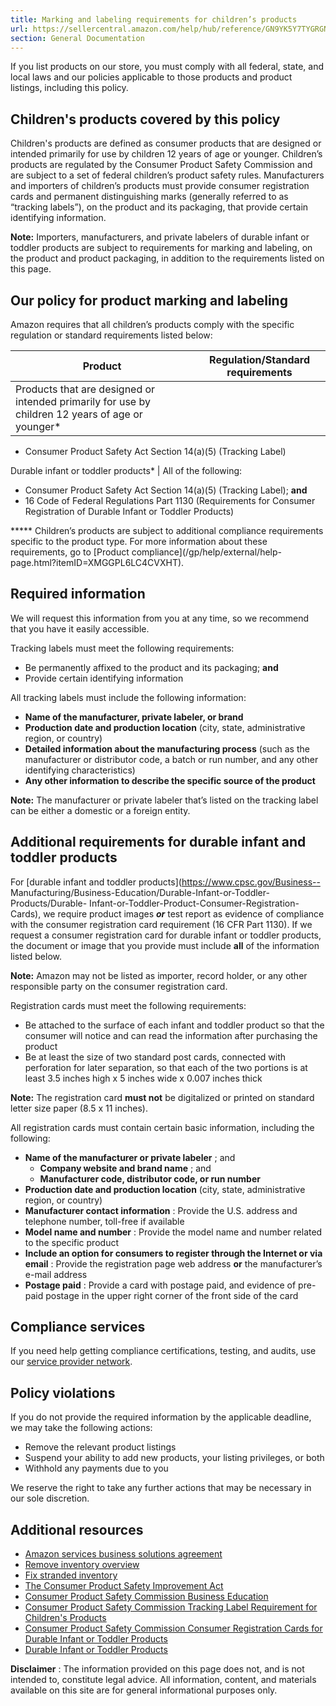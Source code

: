 ```yaml
---
title: Marking and labeling requirements for children’s products
url: https://sellercentral.amazon.com/help/hub/reference/GN9YK5Y7TYGRGNRG
section: General Documentation
---
```


If you list products on our store, you must comply with all federal, state,
and local laws and our policies applicable to those products and product
listings, including this policy.

## Children's products covered by this policy

Children's products are defined as consumer products that are designed or
intended primarily for use by children 12 years of age or younger. Children’s
products are regulated by the Consumer Product Safety Commission and are
subject to a set of federal children’s product safety rules. Manufacturers and
importers of children’s products must provide consumer registration cards and
permanent distinguishing marks (generally referred to as “tracking labels”),
on the product and its packaging, that provide certain identifying
information.

**Note:** Importers, manufacturers, and private labelers of durable infant or
toddler products are subject to requirements for marking and labeling, on the
product and product packaging, in addition to the requirements listed on this
page.

## Our policy for product marking and labeling

Amazon requires that all children’s products comply with the specific
regulation or standard requirements listed below:

Product | Regulation/Standard requirements  
---|---  
Products that are designed or intended primarily for use by children 12 years of age or younger* | 

  * Consumer Product Safety Act Section 14(a)(5) (Tracking Label)

  
Durable infant or toddler products* |  All of the following:

  * Consumer Product Safety Act Section 14(a)(5) (Tracking Label); **and**
  * 16 Code of Federal Regulations Part 1130 (Requirements for Consumer Registration of Durable Infant or Toddler Products)

  
  
***** Children’s products are subject to additional compliance requirements
specific to the product type. For more information about these requirements,
go to [Product compliance](/gp/help/external/help-
page.html?itemID=XMGGPL6LC4CVXHT).

## Required information

We will request this information from you at any time, so we recommend that
you have it easily accessible.

Tracking labels must meet the following requirements:

  * Be permanently affixed to the product and its packaging; **and**
  * Provide certain identifying information

All tracking labels must include the following information:

  * **Name of the manufacturer, private labeler, or brand**
  * **Production date and production location** (city, state, administrative region, or country)
  * **Detailed information about the manufacturing process** (such as the manufacturer or distributor code, a batch or run number, and any other identifying characteristics)
  * **Any other information to describe the specific source of the product**

**Note:** The manufacturer or private labeler that’s listed on the tracking
label can be either a domestic or a foreign entity.

## Additional requirements for durable infant and toddler products

For [durable infant and toddler products](https://www.cpsc.gov/Business--
Manufacturing/Business-Education/Durable-Infant-or-Toddler-Products/Durable-
Infant-or-Toddler-Product-Consumer-Registration-Cards), we require product
images **_or_** test report as evidence of compliance with the consumer
registration card requirement (16 CFR Part 1130). If we request a consumer
registration card for durable infant or toddler products, the document or
image that you provide must include **all** of the information listed below.

**Note:** Amazon may not be listed as importer, record holder, or any other
responsible party on the consumer registration card.

Registration cards must meet the following requirements:

  * Be attached to the surface of each infant and toddler product so that the consumer will notice and can read the information after purchasing the product
  * Be at least the size of two standard post cards, connected with perforation for later separation, so that each of the two portions is at least 3.5 inches high x 5 inches wide x 0.007 inches thick

**Note:** The registration card **must not** be digitalized or printed on
standard letter size paper (8.5 x 11 inches).

All registration cards must contain certain basic information, including the
following:

  * **Name of the manufacturer or private labeler** ; and
    * **Company website and brand name** ; and
    * **Manufacturer code, distributor code, or run number**
  * **Production date and production location** (city, state, administrative region, or country)
  * **Manufacturer contact information** : Provide the U.S. address and telephone number, toll-free if available
  * **Model name and number** : Provide the model name and number related to the specific product
  * **Include an option for consumers to register through the Internet or via email** : Provide the registration page web address **or** the manufacturer’s e-mail address
  * **Postage paid** : Provide a card with postage paid, and evidence of pre-paid postage in the upper right corner of the front side of the card

## Compliance services

If you need help getting compliance certifications, testing, and audits, use
our [service provider network](/gspn).

## Policy violations

If you do not provide the required information by the applicable deadline, we
may take the following actions:

  * Remove the relevant product listings
  * Suspend your ability to add new products, your listing privileges, or both
  * Withhold any payments due to you

We reserve the right to take any further actions that may be necessary in our
sole discretion.

## Additional resources

  * [Amazon services business solutions agreement](/gp/help/external/G1791)
  * [Remove inventory overview](/gp/help/G200280650)
  * [Fix stranded inventory](/inventoryplanning/stranded-inventory/)
  * [The Consumer Product Safety Improvement Act](https://www.cpsc.gov/Regulations-Laws--Standards/Statutes/The-Consumer-Product-Safety-Improvement-Act/)
  * [Consumer Product Safety Commission Business Education](https://www.cpsc.gov/Business--Manufacturing/Business-Education)
  * [Consumer Product Safety Commission Tracking Label Requirement for Children's Products](https://www.cpsc.gov/Business--Manufacturing/Business-Education/tracking-label)
  * [Consumer Product Safety Commission Consumer Registration Cards for Durable Infant or Toddler Products](https://www.cpsc.gov/Business--Manufacturing/Business-Education/Durable-Infant-or-Toddler-Products/Durable-Infant-or-Toddler-Product-Consumer-Registration-Cards)
  * [Durable Infant or Toddler Products](https://www.cpsc.gov/Business--Manufacturing/Business-Education/Durable-Infant-or-Toddler-Products)

**Disclaimer** : The information provided on this page does not, and is not
intended to, constitute legal advice. All information, content, and materials
available on this site are for general informational purposes only.

